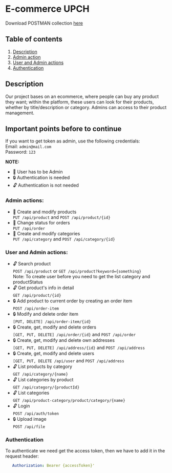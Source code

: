 # E-commerce UPCH
Download POSTMAN collection [here](https://www.google.com)

## Table of contents
1. [Description](#description)
2. [Admin action](#admin-actions)
3. [User and Admin actions](#user-and-admin-actions)
4. [Authentication](#authentication)

## Description
Our project bases on an ecommerce, where people can buy any product they want; within the platform, these users can look for their products, whether by title/description or category.
Admins can access to their product management.

## Important points before to continue
If you want to get token as admin, use the following credentials:  
Email: `admin@mail.com`  
Password: `123`  

**NOTE:**
- 🔐 User has to be Admin
- 🔒 Authentication is needed
- 🔓 Authentication is not needed

### Admin actions:
- 🔐 Create and modify products  
   `PUT /api/product` and `POST /api/product/{id}`
- 🔐 Change status for orders  
   `PUT /api/order`
- 🔐 Create and modify categories  
   `PUT /api/category` and `POST /api/category/{id}`

### User and Admin actions:

- 🔓 Search product  
   `POST /api/product` or `GET /api/product?keyword={something}`  
Note: To create user before you need to get the list category and productStatus
- 🔓 Get product's info in detail  
   `GET /api/product/{id}`
- 🔒 Add product to current order by creating an order item  
   `POST /api/order-item`
- 🔒 Modify and delete order item  
   `[PUT, DELETE] /api/order-item/{id}`
- 🔒 Create, get, modify and delete orders  
   `[GET, PUT, DELETE] /api/order/{id}` and `POST /api/order`
- 🔒 Create, get, modify and delete own addresses  
   `[GET, PUT, DELETE] /api/address/{id}` and `POST /api/address`
- 🔒 Create, get, modify and delete users  
   `[GET, PUT, DELETE /api/user` and `POST /api/address`
- 🔓 List products by category  
   `GET /api/category/{name}`
- 🔓 List categories by product  
   `GET /api/category/{productId}`
- 🔓 List categories  
   `GET /api/product-category/product/category/{name}`
- 🔓 Login  
   `POST /api/auth/token`
- 🔒 Upload image  
   `POST /api/file`

### Authentication
To authenticate we need get the access token, then we have to add it in the request header:
```yaml
   Authorization: Bearer {accessToken}'
```